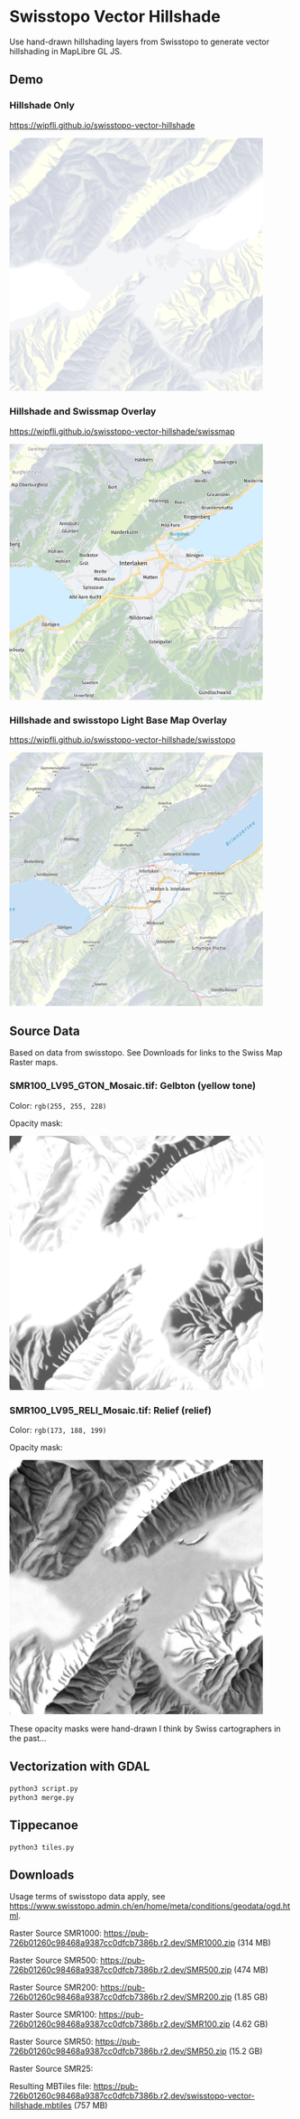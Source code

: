 # Swisstopo Vector Hillshade

Use hand-drawn hillshading layers from Swisstopo to generate vector hillshading in MapLibre GL JS.

## Demo

### Hillshade Only

https://wipfli.github.io/swisstopo-vector-hillshade

<a href="https://wipfli.github.io/swisstopo-vector-hillshade">
    <img src="screenshot.png" width=450>
</a>

### Hillshade and Swissmap Overlay

https://wipfli.github.io/swisstopo-vector-hillshade/swissmap

<a href="https://wipfli.github.io/swisstopo-vector-hillshade/swissmap">
    <img src="screenshot-swissmap.png" width=450>
</a>

### Hillshade and swisstopo Light Base Map Overlay

https://wipfli.github.io/swisstopo-vector-hillshade/swisstopo

<a href="https://wipfli.github.io/swisstopo-vector-hillshade/swisstopo">
    <img src="screenshot-swisstopo.png" width=450>
</a>

## Source Data

Based on data from swisstopo. See Downloads for links to the Swiss Map Raster maps.

### SMR100_LV95_GTON_Mosaic.tif: Gelbton (yellow tone)

Color: `rgb(255, 255, 228)`

Opacity mask:

<img src="SMR100_LV95_GTON_Mosaic.png" width=450>

### SMR100_LV95_RELI_Mosaic.tif: Relief (relief)

Color: `rgb(173, 188, 199)`

Opacity mask:

<img src="SMR100_LV95_RELI_Mosaic.png" width=450>

These opacity masks were hand-drawn I think by Swiss cartographers in the past...


## Vectorization with GDAL

```
python3 script.py
python3 merge.py
```

## Tippecanoe

```
python3 tiles.py
```

## Downloads

Usage terms of swisstopo data apply, see https://www.swisstopo.admin.ch/en/home/meta/conditions/geodata/ogd.html.

Raster Source SMR1000: https://pub-726b01260c98468a9387cc0dfcb7386b.r2.dev/SMR1000.zip (314 MB)

Raster Source SMR500: https://pub-726b01260c98468a9387cc0dfcb7386b.r2.dev/SMR500.zip (474 MB)

Raster Source SMR200: https://pub-726b01260c98468a9387cc0dfcb7386b.r2.dev/SMR200.zip (1.85 GB)

Raster Source SMR100: https://pub-726b01260c98468a9387cc0dfcb7386b.r2.dev/SMR100.zip (4.62 GB)

Raster Source SMR50: https://pub-726b01260c98468a9387cc0dfcb7386b.r2.dev/SMR50.zip (15.2 GB)

Raster Source SMR25: 

Resulting MBTiles file: https://pub-726b01260c98468a9387cc0dfcb7386b.r2.dev/swisstopo-vector-hillshade.mbtiles (757 MB)
